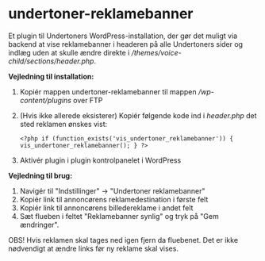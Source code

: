 # undertoner-reklamebanner
Et plugin til Undertoners WordPress-installation, der gør det muligt via backend at vise reklamebanner i headeren på alle Undertoners sider og indlæg uden at skulle ændre direkte i */themes/voice-child/sections/header.php*.

**Vejledning til installation:**
1. Kopiér mappen undertoner-reklamebanner til mappen */wp-content/plugins* over FTP
2. (Hvis ikke allerede eksisterer) Kopiér følgende kode ind i *header.php* det sted reklamen ønskes vist:

	```<?php if (function_exists('vis_undertoner_reklamebanner')) { vis_undertoner_reklamebanner(); } ?>```

3. Aktivér plugin i plugin kontrolpanelet i WordPress

**Vejledning til brug:**
1. Navigér til "Indstillinger" -> "Undertoner reklamebanner"
2. Kopiér link til annoncørens reklamedestination i første felt
3. Kopiér link til annoncørens billedereklame i andet felt
4. Sæt flueben i feltet "Reklamebanner synlig" og tryk på "Gem ændringer". 

OBS! Hvis reklamen skal tages ned igen fjern da fluebenet. Det er ikke nødvendigt at ændre links før ny reklame skal vises.
